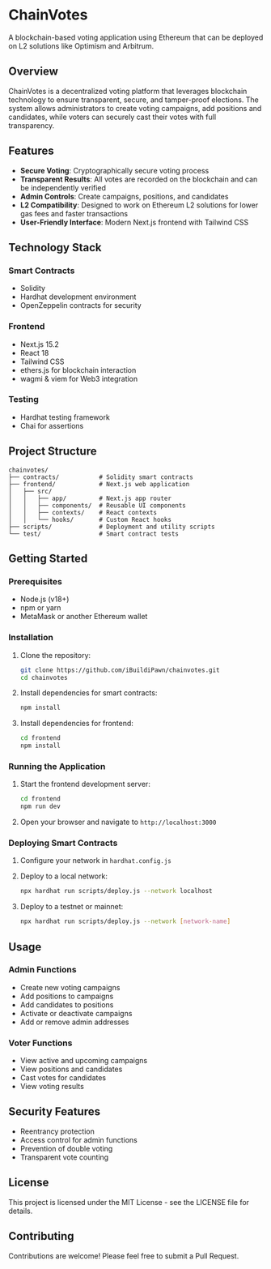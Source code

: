 # ChainVotes

A blockchain-based voting application using Ethereum that can be deployed on L2 solutions like Optimism and Arbitrum.

## Overview

ChainVotes is a decentralized voting platform that leverages blockchain technology to ensure transparent, secure, and tamper-proof elections. The system allows administrators to create voting campaigns, add positions and candidates, while voters can securely cast their votes with full transparency.

## Features

- **Secure Voting**: Cryptographically secure voting process
- **Transparent Results**: All votes are recorded on the blockchain and can be independently verified
- **Admin Controls**: Create campaigns, positions, and candidates
- **L2 Compatibility**: Designed to work on Ethereum L2 solutions for lower gas fees and faster transactions
- **User-Friendly Interface**: Modern Next.js frontend with Tailwind CSS

## Technology Stack

### Smart Contracts
- Solidity
- Hardhat development environment
- OpenZeppelin contracts for security

### Frontend
- Next.js 15.2
- React 18
- Tailwind CSS
- ethers.js for blockchain interaction
- wagmi & viem for Web3 integration

### Testing
- Hardhat testing framework
- Chai for assertions

## Project Structure

```
chainvotes/
├── contracts/           # Solidity smart contracts
├── frontend/            # Next.js web application
│   ├── src/
│   │   ├── app/         # Next.js app router
│   │   ├── components/  # Reusable UI components
│   │   ├── contexts/    # React contexts
│   │   └── hooks/       # Custom React hooks
├── scripts/             # Deployment and utility scripts
└── test/                # Smart contract tests
```

## Getting Started

### Prerequisites

- Node.js (v18+)
- npm or yarn
- MetaMask or another Ethereum wallet

### Installation

1. Clone the repository:
   ```bash
   git clone https://github.com/iBuildiPawn/chainvotes.git
   cd chainvotes
   ```

2. Install dependencies for smart contracts:
   ```bash
   npm install
   ```

3. Install dependencies for frontend:
   ```bash
   cd frontend
   npm install
   ```

### Running the Application

1. Start the frontend development server:
   ```bash
   cd frontend
   npm run dev
   ```

2. Open your browser and navigate to `http://localhost:3000`

### Deploying Smart Contracts

1. Configure your network in `hardhat.config.js`
2. Deploy to a local network:
   ```bash
   npx hardhat run scripts/deploy.js --network localhost
   ```

3. Deploy to a testnet or mainnet:
   ```bash
   npx hardhat run scripts/deploy.js --network [network-name]
   ```

## Usage

### Admin Functions
- Create new voting campaigns
- Add positions to campaigns
- Add candidates to positions
- Activate or deactivate campaigns
- Add or remove admin addresses

### Voter Functions
- View active and upcoming campaigns
- View positions and candidates
- Cast votes for candidates
- View voting results

## Security Features

- Reentrancy protection
- Access control for admin functions
- Prevention of double voting
- Transparent vote counting

## License

This project is licensed under the MIT License - see the LICENSE file for details.

## Contributing

Contributions are welcome! Please feel free to submit a Pull Request.